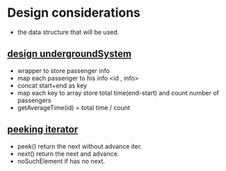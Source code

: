 # Design considerations 
- the data structure that will be used.

## [design undergroundSystem](https://leetcode.com/problems/design-underground-system/) 
- wrapper to store passenger info 
- map each passenger to his info <id , info> 
- concat start+end as key 
- map each key to array store total time(end-start) and count number of passengers
- getAverageTime(id) = total time / count 

## [peeking iterator](https://leetcode.com/problems/peeking-iterator/)
- peek() return the next without advance iter. 
- next() return the next and advance. 
- noSuchElement if has no next.